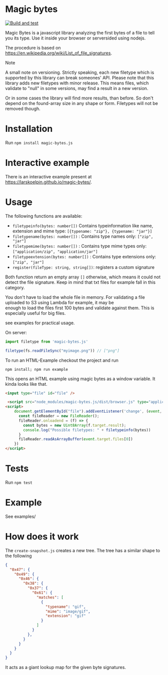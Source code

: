 ﻿# Magic bytes

[![Build and test](https://github.com/LarsKoelpin/magic-bytes/actions/workflows/build-and-test.yml/badge.svg)](https://github.com/LarsKoelpin/magic-bytes/actions/workflows/build-and-test.yml)

Magic Bytes is a javascript library analyzing the first bytes of a file to tell you its type. 
Use it inside your browser or serversided using nodejs.

The procedure is based on https://en.wikipedia.org/wiki/List_of_file_signatures.


> [!NOTE]  
> A small note on versioning.
> Strictly speaking, each new filetype which is supported by this library can break someones' API.
> Please note that this library adds new filetypes with minor release.
> This means files, which validate to "null" in some versions, may find a result in a new version.
> 
> Or in some cases the library will find more results, than before. So don't depend on the found-array size in
> any shape or form.
> Filetypes will not be removed though.

# Installation
Run `npm install magic-bytes.js`


# Interactive example
There is an interactive example present at https://larskoelpin.github.io/magic-bytes/.

# Usage

The following functions are available:
* `filetypeinfo(bytes: number[])` Contains typeinformation like name, extension and mime type: `[{typename: "zip"}, {typename: "jar"}]`
* `filetypename(bytes: number[])` : Contains type names only: `["zip", "jar"]`
* `filetypemime(bytes: number[])` : Contains type mime types only: `["application/zip", "application/jar"]`
* `filetypeextension(bytes: number[])` : Contains type extensions only: `["zip", "jar"]`
* `register(fileType: string, string[])`: registers a custom signature

Both function return an empty array `[]` otherwise, which means it could not detect the file signature. Keep in mind that
txt files for example fall in this category.

You don't have to load the whole file in memory. For validating a file uploaded to S3 using Lambda for example, it may be  
enough to load the files first 100 bytes and validate against them.  This is especially useful for big files.

see examples for practical usage.

On server:
```javascript
import filetype from 'magic-bytes.js'

filetype(fs.readFileSync("myimage.png")) // ["png"]
```


To run an HTML-Example checkout the project and run

```
npm install; npm run example
```

This opens an HTML example using magic bytes as a window variable. It kinda looks like that.

```html
<input type="file" id="file" />

 <script src="node_modules/magic-bytes.js/dist/browser.js" type="application/javascript"></script>
<script>
    document.getElementById("file").addEventListener('change', (event, x) => {
      const fileReader = new FileReader();
      fileReader.onloadend = (f) => {
        const bytes = new Uint8Array(f.target.result);
        console.log("Possible filetypes: " + filetypeinfo(bytes))
      }
      fileReader.readAsArrayBuffer(event.target.files[0])
    })
</script>
```


# Tests
Run  `npm test`

# Example
See examples/

# How does it work
The `create-snapshot.js` creates a new tree. The tree has a similar shape to the following 
```json
{
  "0x47": {
    "0x49": {
      "0x46": {
        "0x38": {
          "0x37": {
            "0x61": {
              "matches": [
                {
                  "typename": "gif",
                  "mime": "image/gif",
                  "extension": "gif"
                }
              ]
            }
          },
        }
      }
    }
  }
}
```

It acts as a giant lookup map for the given byte signatures.
